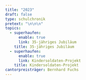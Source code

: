 ```yaml
---
title: "2023"
draft: false
type: schulchronik
pretext: "\n\n\n"
topics:
  - superhaufen:
      enable: true
      link: 35-jähriges Jubiläum
    title: 35-jähriges Jubiläum
  - superhaufen:
      enable: true
      link: Kindersoldaten-Projekt
    title: Kindersoldaten-Projekt
cantorpreisträger: Bernhard Fuchs
---
```

